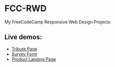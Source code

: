 # FCC-RWD
My FreeCodeCamp Responsive Web Design Projects

## Live demos:
- [Tribute Page](https://arthurcueio.github.io/FCC-RWD/Tribute%20Page/)
- [Survey Form](https://arthurcueio.github.io/FCC-RWD/Survey%20Form/)
- [Product Landing Page](https://arthurcueio.github.io/FCC-RWD/Product%20Landing%20Page/)
